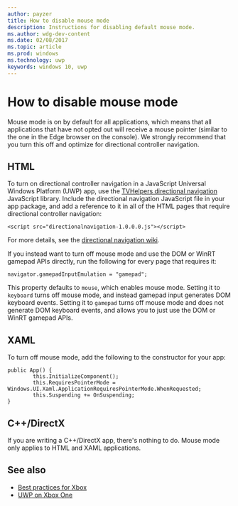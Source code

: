 ---author: payzertitle: How to disable mouse modedescription: Instructions for disabling default mouse mode.ms.author: wdg-dev-contentms.date: 02/08/2017ms.topic: articlems.prod: windowsms.technology: uwpkeywords: windows 10, uwp---# How to disable mouse modeMouse mode is on by default for all applications, which means that all applications that have not opted out will receive a mouse pointer (similar to the one in the Edge browser on the console). We strongly recommend that you turn this off and optimize for directional controller navigation.      ## HTML   To turn on directional controller navigation in a JavaScript Universal Windows Platform (UWP) app, use the [TVHelpers directional navigation](https://github.com/Microsoft/TVHelpers/wiki/Using-DirectionalNavigation) JavaScript library. Include the directional navigation JavaScript file in your app package, and add a reference to it in all of the HTML pages that require directional controller navigation:```code<script src="directionalnavigation-1.0.0.0.js"></script>```For more details, see the [directional navigation wiki](https://github.com/Microsoft/TVHelpers/wiki/Using-DirectionalNavigation).If you instead want to turn off mouse mode and use the DOM or WinRT gamepad APIs directly, run the following for every page that requires it:    ```codenavigator.gamepadInputEmulation = "gamepad";```      This property defaults to `mouse`, which enables mouse mode. Setting it to `keyboard` turns off mouse mode, and instead gamepad input generates DOM keyboard events. Setting it to `gamepad` turns off mouse mode and does not generate DOM keyboard events, and allows you to just use the DOM or WinRT gamepad APIs.## XAML    To turn off mouse mode, add the following to the constructor for your app:      ```codepublic App() {        this.InitializeComponent();        this.RequiresPointerMode = Windows.UI.Xaml.ApplicationRequiresPointerMode.WhenRequested;        this.Suspending += OnSuspending;}```## C++/DirectX   If you are writing a C++/DirectX app, there's nothing to do. Mouse mode only applies to HTML and XAML applications.## See also- [Best practices for Xbox](tailoring-for-xbox.md)- [UWP on Xbox One](index.md)